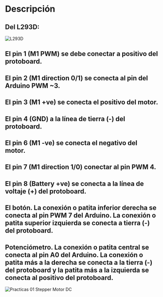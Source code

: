 # Descripción
## Del L293D:
![L293D]()
## El pin 1 (M1 PWM) se debe conectar a positivo del protoboard.
## El pin 2 (M1 direction 0/1) se conecta al pin del Arduino PWM ~3.
## El pin 3 (M1 +ve) se conecta el positivo del motor.
## El pin 4 (GND) a la línea de tierra (-) del protoboard.
## El pin 6 (M1 -ve) se conecta el negativo del motor.
## El pin 7 (M1 direction 1/0) conectar al pin PWM 4.
## El pin 8 (Battery +ve) se conecta a la línea de voltaje (+) del protoboard.
## El botón. La conexión o patita inferior derecha se conecta al pin PWM 7 del Arduino. La conexión o patita superior izquierda se conecta a tierra (-) del protoboard.
## Potenciómetro. La conexión o patita central se conecta al pin A0 del Arduino. La conexión o patita más a la derecha se conecta a la tierra (-) del protoboard y la patita más a la izquierda se conecta al positivo del protoboard.

![Practicas 01 Stepper Motor DC]()
